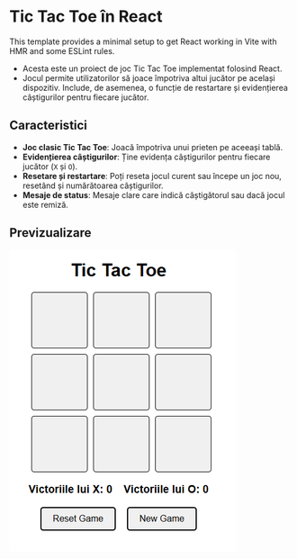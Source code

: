 # Tic Tac Toe în React

This template provides a minimal setup to get React working in Vite with HMR and some ESLint rules.
- Acesta este un proiect de joc Tic Tac Toe implementat folosind React. 
- Jocul permite utilizatorilor să joace împotriva altui jucător pe același dispozitiv. 
Include, de asemenea, o funcție de restartare și evidențierea câștigurilor pentru fiecare jucător.

## Caracteristici

- **Joc clasic Tic Tac Toe**: Joacă împotriva unui prieten pe aceeași tablă.
- **Evidențierea câștigurilor**: Ține evidența câștigurilor pentru fiecare jucător (`X` și `O`).
- **Resetare și restartare**: Poți reseta jocul curent sau începe un joc nou, resetând și numărătoarea câștigurilor.
- **Mesaje de status**: Mesaje clare care indică câștigătorul sau dacă jocul este remiză.

## Previzualizare

![Preview](https://raw.githubusercontent.com/AnaMariaDraganuta/tic-tac-toe/main/Screenshot.png)
